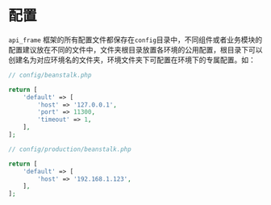 # 配置

`api_frame` 框架的所有配置文件都保存在`config`目录中，不同组件或者业务模块的配置建议放在不同的文件中，文件夹根目录放置各环境的公用配置，根目录下可以创建名为对应环境名的文件夹，环境文件夹下可配置在环境下的专属配置。如：
```php
// config/beanstalk.php

return [
    'default' => [
        'host' => '127.0.0.1',
        'port' => 11300,
        'timeout' => 1,
    ],
];

// config/production/beanstalk.php

return [
    'default' => [
        'host' => '192.168.1.123',
    ],
];
```
